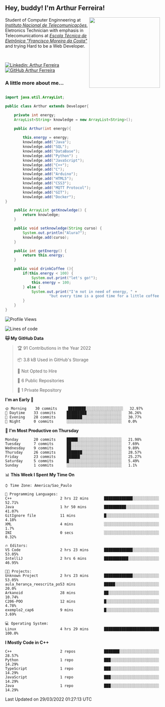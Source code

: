 <h2> Hey, buddy! I'm Arthur Ferreira!</h2>
<img align='right' src="https://media.giphy.com/media/ule4vhcY1xEKQ/giphy.gif" width="230">
<p>Student of Computer Enginneering at  <em><a href="https://inatel.br/home/" target="_blank">Instituto Nacional de Telecomunicações</a></em>, Eletronics Technician with emphasis in Telecomunications at <em><a href="https://www.etefmc.com.br" target="_blank">Escola Técnica de Eletrônica "Francisco Moreira da Costa"</a></em> and trying Hard to be a Web Developer.
</p></br>

[![Linkedin: Arthur Ferreira](https://img.shields.io/badge/-Arthur%20Ferreira%20Silva-blue?style=flat-square&logo=Linkedin&logoColor=white&link=https://www.linkedin.com/in/ArthurFerreiraSilva/)]( www.linkedin.com/in/ArthurFerreiraSilva)
[![GitHub Arthur Ferreira](https://img.shields.io/github/followers/arthur-ngdi?label=follow&style=social)](https://github.com/arthur-ngdi)


### A little more about me...  

``` Java

import java.util.ArrayList;

public class Arthur extends Developer{

    private int energy;
    ArrayList<String> knowledge = new ArrayList<String>();

    public Arthur(int energy){
        
        this.energy = energy;
        knowledge.add("Java");
        knowledge.add("SQL");
        knowledge.add("DataBase");
        knowledge.add("Python") ;
        knowledge.add("JavaScript");
        knowledge.add("C++");
        knowledge.add("C");
        knowledge.add("Arduino");
        knowledge.add("HTML5");
        knowledge.add("CSS3");
        knowledge.add("MQTT Protocol");
        knowledge.add("GIT");
        knowledge.add("Docker");
}

    public ArrayList getKnowledge() {
        return knowledge;
    }

    public void setknowledge(String curso) {
        System.out.println("Alura?");
        knowledge.add(curso);
    }

    public int getEnergy() {
        return this.energy;
    }

    public void drinkCoffee (){
        if(this.energy < 100) {
            System.out.print("let's go!");
            this.energy = 100;
        } else {
            System.out.print("I'm not in need of energy, " +
                    "but every time is a good time for a little coffee!");
        }
    }
}

```
<!--START_SECTION:waka-->
![Profile Views](http://img.shields.io/badge/Profile%20Views-23-blue)

![Lines of code](https://img.shields.io/badge/From%20Hello%20World%20I%27ve%20Written-4%20Thousand%20lines%20of%20code-blue)

**🐱 My GitHub Data** 

> 🏆 91 Contributions in the Year 2022
 > 
> 📦 3.8 kB Used in GitHub's Storage 
 > 
> 🚫 Not Opted to Hire
 > 
> 📜 6 Public Repositories 
 > 
> 🔑 1 Private Repository 
 > 
**I'm an Early 🐤** 

```text
🌞 Morning    30 commits     ████████░░░░░░░░░░░░░░░░░   32.97% 
🌆 Daytime    33 commits     █████████░░░░░░░░░░░░░░░░   36.26% 
🌃 Evening    28 commits     ███████░░░░░░░░░░░░░░░░░░   30.77% 
🌙 Night      0 commits      ░░░░░░░░░░░░░░░░░░░░░░░░░   0.0%

```
📅 **I'm Most Productive on Thursday** 

```text
Monday       20 commits     █████░░░░░░░░░░░░░░░░░░░░   21.98% 
Tuesday      7 commits      ██░░░░░░░░░░░░░░░░░░░░░░░   7.69% 
Wednesday    9 commits      ██░░░░░░░░░░░░░░░░░░░░░░░   9.89% 
Thursday     26 commits     ███████░░░░░░░░░░░░░░░░░░   28.57% 
Friday       23 commits     ██████░░░░░░░░░░░░░░░░░░░   25.27% 
Saturday     5 commits      █░░░░░░░░░░░░░░░░░░░░░░░░   5.49% 
Sunday       1 commits      ░░░░░░░░░░░░░░░░░░░░░░░░░   1.1%

```


📊 **This Week I Spent My Time On** 

```text
⌚︎ Time Zone: America/Sao_Paulo

💬 Programming Languages: 
C++                      2 hrs 22 mins       █████████████░░░░░░░░░░░░   52.71% 
Java                     1 hr 50 mins        ██████████░░░░░░░░░░░░░░░   41.07% 
GitIgnore file           11 mins             █░░░░░░░░░░░░░░░░░░░░░░░░   4.18% 
XML                      4 mins              ░░░░░░░░░░░░░░░░░░░░░░░░░   1.7% 
INI                      0 secs              ░░░░░░░░░░░░░░░░░░░░░░░░░   0.32%

🔥 Editors: 
VS Code                  2 hrs 23 mins       █████████████░░░░░░░░░░░░   53.05% 
IntelliJ                 2 hrs 6 mins        ███████████░░░░░░░░░░░░░░   46.95%

🐱‍💻 Projects: 
Unknown Project          2 hrs 23 mins       █████████████░░░░░░░░░░░░   53.05% 
aula_herança_reescrita_po53 mins             █████░░░░░░░░░░░░░░░░░░░░   20.0% 
Arkanoid                 28 mins             ██░░░░░░░░░░░░░░░░░░░░░░░   10.74% 
C206-POO                 12 mins             █░░░░░░░░░░░░░░░░░░░░░░░░   4.78% 
exemplo2_cap6            9 mins              █░░░░░░░░░░░░░░░░░░░░░░░░   3.69%

💻 Operating System: 
Linux                    4 hrs 29 mins       █████████████████████████   100.0%

```

**I Mostly Code in C++** 

```text
C++                      2 repos             ███████░░░░░░░░░░░░░░░░░░   28.57% 
Python                   1 repo              ███░░░░░░░░░░░░░░░░░░░░░░   14.29% 
TypeScript               1 repo              ███░░░░░░░░░░░░░░░░░░░░░░   14.29% 
JavaScript               1 repo              ███░░░░░░░░░░░░░░░░░░░░░░   14.29% 
Java                     1 repo              ███░░░░░░░░░░░░░░░░░░░░░░   14.29%

```



 Last Updated on 29/03/2022 01:27:13 UTC
<!--END_SECTION:waka-->
